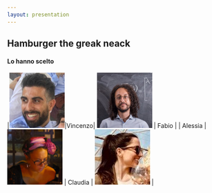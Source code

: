 ```yaml
---
layout: presentation
---
```


## Hamburger the greak neack

#### Lo hanno scelto

|![Vincenzo](./images/vincenzo.jpg)|Vincenzo| ![Fabio](./images/Fabio.jpg) | Fabio |
| Alessia |![Alessia](./images/Alessia.JPG) | Claudia | ![Claudia](./images/Claudia.jpg) |
